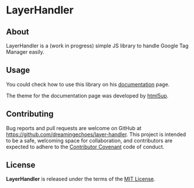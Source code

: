 # LayerHandler

## About

LayerHandler is a (work in progress) simple JS library to handle Google Tag Manager easily.

## Usage

You could check how to use this library on his [documentation](https://dreamingechoes.github.io/layer-handler/demo) page.

The theme for the documentation page was developed by [html5up](http://html5up.net).

## Contributing

Bug reports and pull requests are welcome on GitHub at https://github.com/dreamingechoes/layer-handler. This project is intended to be a safe, welcoming space for collaboration, and contributors are expected to adhere to the [Contributor Covenant](contributor-covenant.org) code of conduct.

## License

**LayerHandler** is released under the terms of the [MIT License](http://opensource.org/licenses/MIT).
